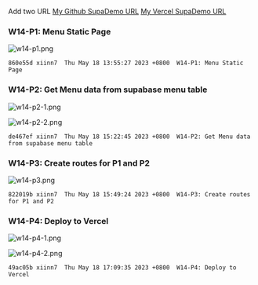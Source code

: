 Add two URL
[My Github SupaDemo URL](https://github.com/xiinn7/1112-client-supa-207410647)
[My Vercel SupaDemo URL](https://1112-client-supa-207410647.vercel.app/)

### W14-P1: Menu Static Page
 
![w14-p1.png](https://wulpvnyfrkevttsnpoeg.supabase.co/storage/v1/object/public/demo-47/md_img/w14-p1.png)
```
860e55d xiinn7  Thu May 18 13:55:27 2023 +0800  W14-P1: Menu Static Page
```
### W14-P2: Get Menu data from supabase menu table
 
![w14-p2-1.png](https://wulpvnyfrkevttsnpoeg.supabase.co/storage/v1/object/public/demo-47/md_img/w14-p2-1.png)
 
![w14-p2-2.png](https://wulpvnyfrkevttsnpoeg.supabase.co/storage/v1/object/public/demo-47/md_img/w14-p2-2.png)

```
de467ef xiinn7  Thu May 18 15:22:45 2023 +0800  W14-P2: Get Menu data from supabase menu table
```

### W14-P3: Create routes for P1 and P2
 
![w14-p3.png](https://wulpvnyfrkevttsnpoeg.supabase.co/storage/v1/object/public/demo-47/md_img/w14-p3.png)

```
822019b xiinn7  Thu May 18 15:49:24 2023 +0800  W14-P3: Create routes for P1 and P2
```

### W14-P4: Deploy to Vercel
 
![w14-p4-1.png](https://wulpvnyfrkevttsnpoeg.supabase.co/storage/v1/object/public/demo-47/md_img/w14-p4-1.png)
 
![w14-p4-2.png](https://wulpvnyfrkevttsnpoeg.supabase.co/storage/v1/object/public/demo-47/md_img/w14-p4-2.png)

```
49ac05b xiinn7  Thu May 18 17:09:35 2023 +0800  W14-P4: Deploy to Vercel
```

